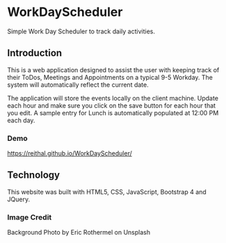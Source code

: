 # WorkDayScheduler

Simple Work Day Scheduler to track daily activities.

## Introduction

This is a web application designed to assist the user with keeping track of their ToDos, Meetings and Appointments on a typical 9-5 Workday. The system will automatically reflect the current date.

The application will store the events locally on the client machine. Update each hour and make sure you click on the save button for each hour that you edit. A sample entry for Lunch is automatically populated at 12:00 PM each day.

### Demo

<https://reithal.github.io/WorkDayScheduler/>

## Technology

This website was built with HTML5, CSS, JavaScript, Bootstrap 4 and JQuery.

### Image Credit

Background Photo by Eric Rothermel on Unsplash